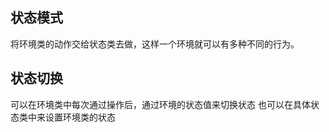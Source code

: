 ## 状态模式
将环境类的动作交给状态类去做，这样一个环境就可以有多种不同的行为。


## 状态切换
可以在环境类中每次通过操作后，通过环境的状态值来切换状态
也可以在具体状态类中来设置环境类的状态